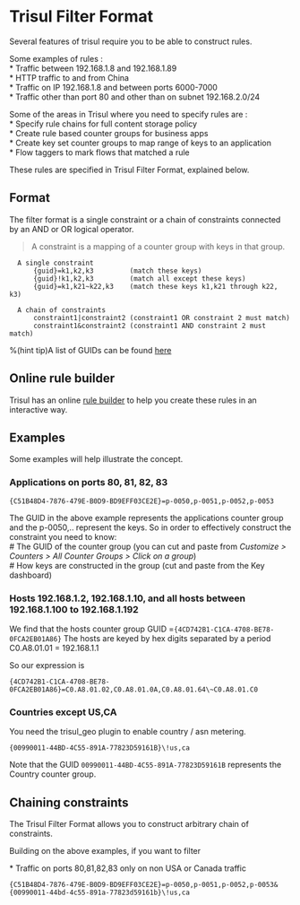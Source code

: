 # Trisul Filter Format

Several features of trisul require you to be able to construct rules.

Some examples of rules :  
\* Traffic between 192.168.1.8 and 192.168.1.89  
\* HTTP traffic to and from China  
\* Traffic on IP 192.168.1.8 and between ports 6000-7000  
\* Traffic other than port 80 and other than on subnet 192.168.2.0/24

Some of the areas in Trisul where you need to specify rules are :  
\* Specify rule chains for full content storage policy  
\* Create rule based counter groups for business apps  
\* Create key set counter groups to map range of keys to an
application  
\* Flow taggers to mark flows that matched a rule

These rules are specified in Trisul Filter Format, explained below.

## Format

The filter format is a single constraint or a chain of constraints
connected by an AND or OR logical operator.

> A constraint is a mapping of a counter group with keys in that group.

``` 
  A single constraint
      {guid}=k1,k2,k3         (match these keys)
      {guid}!k1,k2,k3         (match all except these keys)
      {guid}=k1,k21~k22,k3    (match these keys k1,k21 through k22, k3)

  A chain of constraints 
      constraint1|constraint2 (constraint1 OR constraint 2 must match)
      constraint1&constraint2 (constraint1 AND constraint 2 must match)
```

%(hint tip)A list of GUIDs can be found [here](/docs/ref/guid.html)

## Online rule builder

Trisul has an online [rule builder](/docs/ug/tools/rule_builder.html) to
help you create these rules in an interactive way.

## Examples

Some examples will help illustrate the concept.

### Applications on ports 80, 81, 82, 83

````
{C51B48D4-7876-479E-B0D9-BD9EFF03CE2E}=p-0050,p-0051,p-0052,p-0053  
````

The GUID in the above example represents the applications counter group
and the p-0050,.. represent the keys. So in order to effectively
construct the constraint you need to know:  
\# The GUID of the counter group (you can cut and paste from *Customize
\> Counters \> All Counter Groups \> Click on a group*)  
\# How keys are constructed in the group (cut and paste from the Key
dashboard)

### Hosts 192.168.1.2, 192.168.1.10, and all hosts between 192.168.1.100 to 192.168.1.192

We find that the hosts counter group GUID =`{4CD742B1-C1CA-4708-BE78-0FCA2EB01A86}`
The hosts are keyed by hex digits separated by a period C0.A8.01.01 =
192.168.1.1

So our expression is  
```
{4CD742B1-C1CA-4708-BE78-0FCA2EB01A86}=C0.A8.01.02,C0.A8.01.0A,C0.A8.01.64\~C0.A8.01.C0  
```

### Countries except US,CA

You need the trisul\_geo plugin to enable country / asn metering.

```
{00990011-44BD-4C55-891A-77823D59161B}\!us,ca  
```

Note that the GUID `00990011-44BD-4C55-891A-77823D59161B` represents the Country counter group.

## Chaining constraints

The Trisul Filter Format allows you to construct arbitrary chain of
constraints.

Building on the above examples, if you want to filter

\* Traffic on ports 80,81,82,83 only on non USA or Canada traffic


```
{C51B48D4-7876-479E-B0D9-BD9EFF03CE2E}=p-0050,p-0051,p-0052,p-0053&{00990011-44bd-4c55-891a-77823d59161b}\!us,ca  
```